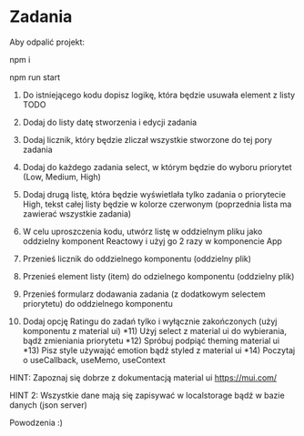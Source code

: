 # Zadania

Aby odpalić projekt:

npm i

npm run start

1. Do istniejącego kodu dopisz logikę, która będzie usuwała element z listy TODO
2. Dodaj do listy datę stworzenia i edycji zadania

3. Dodaj licznik, który będzie zliczał wszystkie stworzone do tej pory zadania
4. Dodaj do każdego zadania select, w którym będzie do wyboru priorytet (Low, Medium, High)
5. Dodaj drugą listę, która będzie wyświetlała tylko zadania o priorytecie High, tekst całej listy będzie w kolorze czerwonym (poprzednia lista ma zawierać wszystkie zadania)
6. W celu uproszczenia kodu, utwórz listę w oddzielnym pliku jako oddzielny komponent Reactowy i użyj go 2 razy w komponencie App
7. Przenieś licznik do oddzielnego komponentu (oddzielny plik)
8. Przenieś element listy (item) do odzielnego komponentu (oddzielny plik)
9. Przenieś formularz dodawania zadania (z dodatkowym selectem priorytetu) do oddzielnego komponentu
10. Dodaj opcję Ratingu do zadań tylko i wyłącznie zakończonych (użyj komponentu z material ui)
    *11) Użyj select z material ui do wybierania, bądź zmieniania priorytetu
    *12) Spróbuj podpiąć theming material ui
    *13) Pisz style używająć emotion bądź styled z material ui
    *14) Poczytaj o useCallback, useMemo, useContext

HINT: Zapoznaj się dobrze z dokumentacją material ui
https://mui.com/

HINT 2: Wszystkie dane mają się zapisywać w localstorage bądź w bazie danych (json server)

Powodzenia :)
